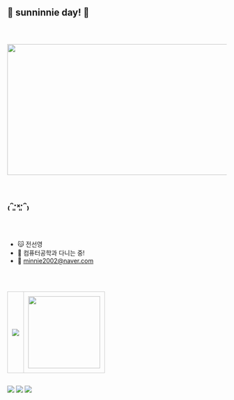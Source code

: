 
<br/>

:seedling: **sunninnie day!** :seedling:
<br/>
<br/>
---
<br/>

<a href="https://www.gitanimals.org/en_US?utm_medium=image&utm_source=sunninne&utm_content=farm">
<img
  src="https://render.gitanimals.org/farms/sunninne"
  width="600"
  height="300"
/>
</a>

<br/>
<br/>

₍ᵔ·͈༝·͈ᵔ₎
<br/>
<br/>
---


- 😽 전선영
- 🐾 컴퓨터공학과 다니는 중!
- 💌 minnie2002@naver.com

##
<br/>
<table>
  <tr>
    <td style="border: 1px solid #ccc; padding: 10px; vertical-align: middle;">
      <img src="https://github-readme-stats.vercel.app/api?username=sunninnie&show_icons=true&bg_color=ffffff&title_color=000000&text_color=000000&icon_color=000000&hide_border=true" />
    </td>
    <td style="border: 1px solid #ccc; padding: 10px; vertical-align: middle;">
      <a href="https://solved.ac/sunyoungj">
        <img src="http://mazassumnida.wtf/api/generate_badge?boj=sunyoungj" height="165" />
      </a>
    </td>
  </tr>
</table>

##

<img src="https://img.shields.io/badge/java-007396?style=for-the-badge&logo=java&logoColor=white"> <img src="https://img.shields.io/badge/spring-6DB33F?style=for-the-badge&logo=spring&logoColor=white"> <img src="https://img.shields.io/badge/github-181717?style=for-the-badge&logo=github&logoColor=white">
